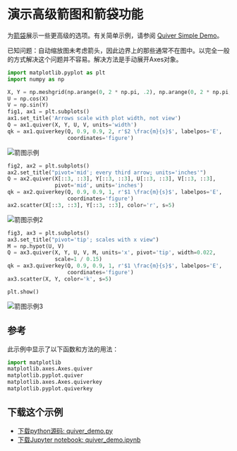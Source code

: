 # 演示高级箭图和箭袋功能

为[箭袋]((https://matplotlib.org/api/_as_gen/matplotlib.axes.Axes.quiver.html#matplotlib.axes.Axes.quiver))展示一些更高级的选项。有关简单示例，请参阅 [Quiver Simple Demo](https://matplotlib.org/gallery/images_contours_and_fields/quiver_simple_demo.html)。

已知问题：自动缩放图未考虑箭头，因此边界上的那些通常不在图中。以完全一般的方式解决这个问题并不容易。解决方法是手动展开Axes对象。

```python
import matplotlib.pyplot as plt
import numpy as np

X, Y = np.meshgrid(np.arange(0, 2 * np.pi, .2), np.arange(0, 2 * np.pi, .2))
U = np.cos(X)
V = np.sin(Y)
fig1, ax1 = plt.subplots()
ax1.set_title('Arrows scale with plot width, not view')
Q = ax1.quiver(X, Y, U, V, units='width')
qk = ax1.quiverkey(Q, 0.9, 0.9, 2, r'$2 \frac{m}{s}$', labelpos='E',
                   coordinates='figure')
```

![箭图示例](https://matplotlib.org/_images/sphx_glr_quiver_demo_001.png)

```python
fig2, ax2 = plt.subplots()
ax2.set_title("pivot='mid'; every third arrow; units='inches'")
Q = ax2.quiver(X[::3, ::3], Y[::3, ::3], U[::3, ::3], V[::3, ::3],
               pivot='mid', units='inches')
qk = ax2.quiverkey(Q, 0.9, 0.9, 1, r'$1 \frac{m}{s}$', labelpos='E',
                   coordinates='figure')
ax2.scatter(X[::3, ::3], Y[::3, ::3], color='r', s=5)
```

![箭图示例2](https://matplotlib.org/_images/sphx_glr_quiver_demo_002.png)

```python
fig3, ax3 = plt.subplots()
ax3.set_title("pivot='tip'; scales with x view")
M = np.hypot(U, V)
Q = ax3.quiver(X, Y, U, V, M, units='x', pivot='tip', width=0.022,
               scale=1 / 0.15)
qk = ax3.quiverkey(Q, 0.9, 0.9, 1, r'$1 \frac{m}{s}$', labelpos='E',
                   coordinates='figure')
ax3.scatter(X, Y, color='k', s=5)

plt.show()
```

![箭图示例3](https://matplotlib.org/_images/sphx_glr_quiver_demo_003.png)

## 参考

此示例中显示了以下函数和方法的用法：

```python
import matplotlib
matplotlib.axes.Axes.quiver
matplotlib.pyplot.quiver
matplotlib.axes.Axes.quiverkey
matplotlib.pyplot.quiverkey
```

## 下载这个示例

- [下载python源码: quiver_demo.py](https://matplotlib.org/_downloads/quiver_demo.py)
- [下载Jupyter notebook: quiver_demo.ipynb](https://matplotlib.org/_downloads/quiver_demo.ipynb)